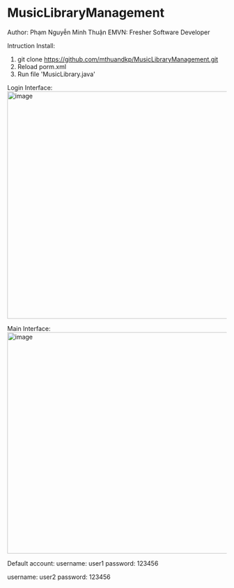 # MusicLibraryManagement
Author: Phạm Nguyễn Minh Thuận
EMVN: Fresher Software Developer

Intruction Install:
  1. git clone https://github.com/mthuandkp/MusicLibraryManagement.git
  2. Reload porm.xml
  3. Run file 'MusicLibrary.java'
     
Login Interface:
<img width="521" alt="image" src="https://github.com/mthuandkp/MusicLibraryManagement/assets/87434092/f9bc12ae-c849-4723-8b32-52d57688ab48">

Main Interface:
<img width="507" alt="image" src="https://github.com/mthuandkp/MusicLibraryManagement/assets/87434092/e6beec5b-dbff-4c79-8292-ec27d4ed0c5e">

Default account:
username: user1
password: 123456

username: user2
password: 123456
